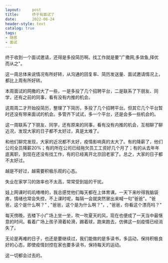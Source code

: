 ```yaml
---
layout:     post
title:      终于有面试了
date:       2022-06-24
header-style: text
catalog: true
tags:
- 随感
- 面试
---
```


终于收到一个面试邀请，还得是多投简历啊。找工作就是要"广撒网,多敛鱼,择优而从之"。

这一周总体来说情况有所好转，从沟通的回复率、简历发送量、面试邀请情况上，都比上周有所好转。

本周面试的网撒的大了一些，一是多投了几个招聘平台，二是联系了下朋友、同学，还有之前的同事，看有没有内推的机会。

这周周二才开始投简历，整理了下简历，多投了几个招聘平台。但其它几个平台暂时还没有带来面试的机会。多管齐下试试，多一个平台，还是会多一些机会的。

这一周联系了下朋友、同学，还有原来的同事，看有没有内推的机会，互相聊了聊近况，发现大家的日子都不太好过，真是太难了。

和他们聊完发现，大家的近况都不太好，疫情影响真的太大了。有的降薪了，他们公司全员降薪20%；有的所在公司已经拖欠员工工资好几个月了；有的从去年年底离职，到现在还没有找工作，有的已经离开北京回老家了。总之，大家的日子都不太好过。

越是不好过，越需要积极乐观的心态。

失业在家学习的效率也不太高，常常受到娃的干扰。

娃上网课时叽叽喳喳的，我总感觉他们每天都在上体育课。一天下来吵得我脑袋疼，情绪也常会失控，不上课时呢，每隔一会就突然冒出来喊一句"爸爸"。"爸爸，这个是什么啊？" , "爸爸，这个是为什么啊？"，, "爸爸，你看这个漂亮吗？"

每天傍晚，去楼下小广场上坐一坐，吹一吹夏天的风，现在也便成了一天当中最惬意的时间。看着广场上孩子滑着轮滑，踢着球，跑来跑去，仿佛这一刻疫情已经消失了。

无论是再难的日子，也还是要继续过，我们能做的是多读书，多运动，保持积极良好的心态，即使疫情封控在家也要多读书，保持每天的运动。

这一切都会过去的。
